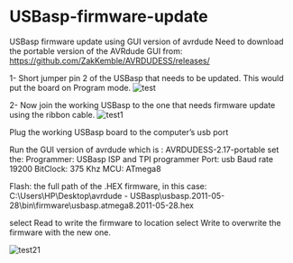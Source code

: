 # USBasp-firmware-update
USBasp firmware update using GUI version of avrdude
Need to download the portable version of the AVRdude GUI from: https://github.com/ZakKemble/AVRDUDESS/releases/

1- Short jumper pin 2 of the USBasp that needs to be updated. This would put the board on Program mode.
![test](https://github.com/user-attachments/assets/0e31207b-250b-4e10-8668-248d51e8aaff)


2- Now join the working USBasp to the one that needs firmware update using the ribbon cable.
![test1](https://github.com/user-attachments/assets/484280e8-ef8a-44df-b84c-e29a10398322)

Plug the working USBasp board to the computer’s usb port

Run the GUI version of avrdude which is : AVRDUDESS-2.17-portable
set the:
Programmer: USBasp ISP and TPI programmer
Port: usb
Baud rate 19200
BitClock: 375 Khz
MCU: ATmega8

Flash: the full path of the .HEX firmware, in this case:
C:\Users\HP\Desktop\avrdude - USBasp\usbasp.2011-05-28\bin\firmware\usbasp.atmega8.2011-05-28.hex

select Read to write the firmware to location
select Write to overwrite the firmware with the new one.

![test21](https://github.com/user-attachments/assets/0bea233e-3521-4b5c-af7b-8fcd9180a74d)

